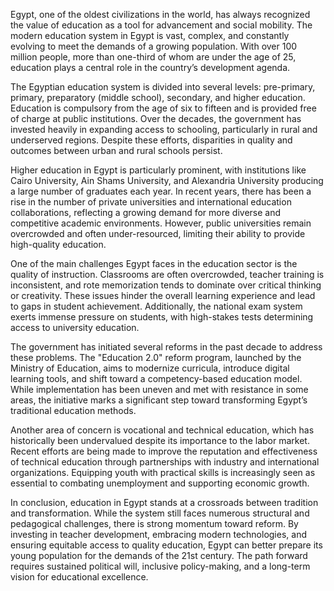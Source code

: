 Egypt, one of the oldest civilizations in the world, has always recognized the value of education as a tool for advancement and social mobility. The modern education system in Egypt is vast, complex, and constantly evolving to meet the demands of a growing population. With over 100 million people, more than one-third of whom are under the age of 25, education plays a central role in the country’s development agenda.

The Egyptian education system is divided into several levels: pre-primary, primary, preparatory (middle school), secondary, and higher education. Education is compulsory from the age of six to fifteen and is provided free of charge at public institutions. Over the decades, the government has invested heavily in expanding access to schooling, particularly in rural and underserved regions. Despite these efforts, disparities in quality and outcomes between urban and rural schools persist.

Higher education in Egypt is particularly prominent, with institutions like Cairo University, Ain Shams University, and Alexandria University producing a large number of graduates each year. In recent years, there has been a rise in the number of private universities and international education collaborations, reflecting a growing demand for more diverse and competitive academic environments. However, public universities remain overcrowded and often under-resourced, limiting their ability to provide high-quality education.

One of the main challenges Egypt faces in the education sector is the quality of instruction. Classrooms are often overcrowded, teacher training is inconsistent, and rote memorization tends to dominate over critical thinking or creativity. These issues hinder the overall learning experience and lead to gaps in student achievement. Additionally, the national exam system exerts immense pressure on students, with high-stakes tests determining access to university education.

The government has initiated several reforms in the past decade to address these problems. The "Education 2.0" reform program, launched by the Ministry of Education, aims to modernize curricula, introduce digital learning tools, and shift toward a competency-based education model. While implementation has been uneven and met with resistance in some areas, the initiative marks a significant step toward transforming Egypt’s traditional education methods.

Another area of concern is vocational and technical education, which has historically been undervalued despite its importance to the labor market. Recent efforts are being made to improve the reputation and effectiveness of technical education through partnerships with industry and international organizations. Equipping youth with practical skills is increasingly seen as essential to combating unemployment and supporting economic growth.

In conclusion, education in Egypt stands at a crossroads between tradition and transformation. While the system still faces numerous structural and pedagogical challenges, there is strong momentum toward reform. By investing in teacher development, embracing modern technologies, and ensuring equitable access to quality education, Egypt can better prepare its young population for the demands of the 21st century. The path forward requires sustained political will, inclusive policy-making, and a long-term vision for educational excellence.
